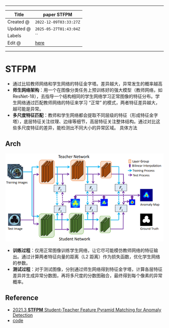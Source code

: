 -----

| Title     | paper STFPM                                           |
| --------- | ----------------------------------------------------- |
| Created @ | `2022-12-09T03:33:27Z`                                |
| Updated @ | `2025-05-27T01:43:04Z`                                |
| Labels    | \`\`                                                  |
| Edit @    | [here](https://github.com/junxnone/aiwiki/issues/324) |

-----

# STFPM

  - 通过比较教师网络和学生网络的特征金字塔。差异越大，异常发生的概率越高
  - **师生网络架构**：用一个在图像分类任务上预训练好的强大模型（教师网络，如
    ResNet-18），去指导一个结构相同的学生网络学习正常图像的特征分布。学生网络通过匹配教师网络的特征来学习
    “正常” 的模式，两者特征差异越大，越可能是异常。
  - **多尺度特征匹配**：教师和学生网络都会提取不同层级的特征（形成特征金字塔），底层特征关注纹理、边缘等细节，高层特征关注整体结构。通过对比这些多尺度特征的差异，能检测出不同大小的异常区域。
    具体方法

## Arch

![image](media/1c3acd169fa2fb6cd4687ad61cd14a4b85760001.png)

  - **训练过程**：仅用正常图像训练学生网络，让它尽可能模仿教师网络的特征输出。通过计算两者特征向量的距离（L2
    距离）作为损失函数，优化学生网络的参数。
  - **测试过程**：对于测试图像，分别通过师生网络得到特征金字塔，计算各层特征差异并生成异常分数图，再将多尺度的分数图融合，最终得到每个像素的异常概率。

## Reference

  - [2021.3 **STFPM** Student-Teacher Feature Pyramid Matching for
    Anomaly Detection](https://arxiv.org/pdf/2103.04257.pdf)
  - [code](https://github.com/gdwang08/STFPM)
